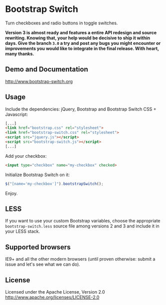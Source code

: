 Bootstrap Switch
================

Turn checkboxes and radio buttons in toggle switches.

**Version 3 is almost ready and features a entire API redesign and source rewriting. Knowing that, your help would be decisive to ship it within days. Give the branch `3.0` a try and post any bugs you might encounter or improvements you would like to integrate in the final release.
With heart, many thanks.**

Demo and Documentation
----------------------
http://www.bootstrap-switch.org

Usage
-----

Include the dependencies: jQuery, Bootstrap and Bootstrap Switch CSS + Javascript:

``` html
[...]
<link href="bootstrap.css" rel="stylesheet">
<link href="bootstrap-switch.css" rel="stylesheet">
<script src="jquery.js"></script>
<script src="bootstrap-switch.js"></script>
[...]
```

Add your checkbox:

```html
<input type="checkbox" name="my-checkbox" checked>
```

Initialize Bootstrap Switch on it:

```javascript
$("[name='my-checkbox']").bootstrapSwitch();
```

Enjoy.

LESS
----
If you want to use your custom Bootstrap variables, choose the appropriate `bootstrap-switch.less` source file among versions 2 and 3 and include it in your LESS stack.

Supported browsers
------------------
IE9+ and all the other modern browsers (until proven otherwise: submit a issue and let's see what we can do).

License
-------
Licensed under the Apache License, Version 2.0
http://www.apache.org/licenses/LICENSE-2.0
